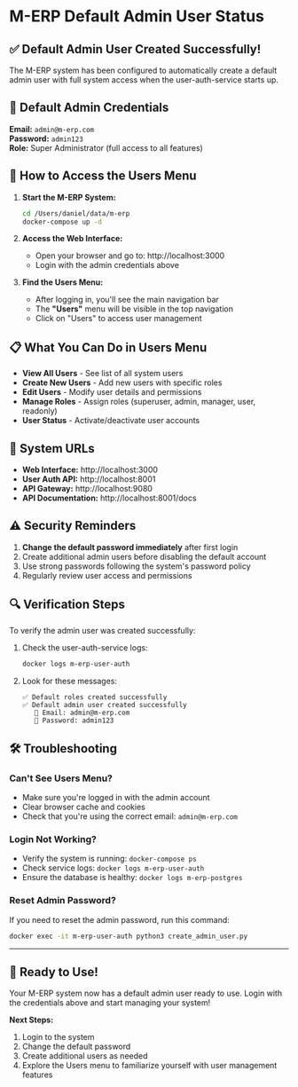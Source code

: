 # M-ERP Default Admin User Status

## ✅ Default Admin User Created Successfully!

The M-ERP system has been configured to automatically create a default admin user with full system access when the user-auth-service starts up.

## 🔐 Default Admin Credentials

**Email:** `admin@m-erp.com`  
**Password:** `admin123`  
**Role:** Super Administrator (full access to all features)

## 🎯 How to Access the Users Menu

1. **Start the M-ERP System:**
   ```bash
   cd /Users/daniel/data/m-erp
   docker-compose up -d
   ```

2. **Access the Web Interface:**
   - Open your browser and go to: http://localhost:3000
   - Login with the admin credentials above

3. **Find the Users Menu:**
   - After logging in, you'll see the main navigation bar
   - The **"Users"** menu will be visible in the top navigation
   - Click on "Users" to access user management

## 📋 What You Can Do in Users Menu

- **View All Users** - See list of all system users
- **Create New Users** - Add new users with specific roles
- **Edit Users** - Modify user details and permissions  
- **Manage Roles** - Assign roles (superuser, admin, manager, user, readonly)
- **User Status** - Activate/deactivate user accounts

## 🚀 System URLs

- **Web Interface:** http://localhost:3000
- **User Auth API:** http://localhost:8001
- **API Gateway:** http://localhost:9080
- **API Documentation:** http://localhost:8001/docs

## ⚠️ Security Reminders

1. **Change the default password immediately** after first login
2. Create additional admin users before disabling the default account
3. Use strong passwords following the system's password policy
4. Regularly review user access and permissions

## 🔍 Verification Steps

To verify the admin user was created successfully:

1. Check the user-auth-service logs:
   ```bash
   docker logs m-erp-user-auth
   ```
   
2. Look for these messages:
   ```
   ✅ Default roles created successfully
   ✅ Default admin user created successfully
      📧 Email: admin@m-erp.com
      🔑 Password: admin123
   ```

## 🛠️ Troubleshooting

### Can't See Users Menu?
- Make sure you're logged in with the admin account
- Clear browser cache and cookies
- Check that you're using the correct email: `admin@m-erp.com`

### Login Not Working?
- Verify the system is running: `docker-compose ps`
- Check service logs: `docker logs m-erp-user-auth`
- Ensure the database is healthy: `docker logs m-erp-postgres`

### Reset Admin Password?
If you need to reset the admin password, run this command:
```bash
docker exec -it m-erp-user-auth python3 create_admin_user.py
```

---

## 🎉 Ready to Use!

Your M-ERP system now has a default admin user ready to use. Login with the credentials above and start managing your system!

**Next Steps:**
1. Login to the system
2. Change the default password
3. Create additional users as needed
4. Explore the Users menu to familiarize yourself with user management features